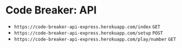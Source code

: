 # Code Breaker: API

- `https://code-breaker-api-express.herokuapp.com/index` `GET`
- `https://code-breaker-api-express.herokuapp.com/setup` `POST`
- `https://code-breaker-api-express.herokuapp.com/play/number` `GET`
